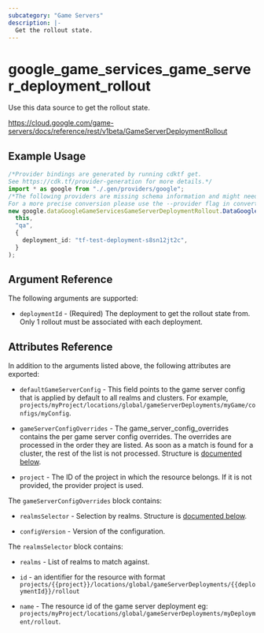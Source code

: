```yaml
---
subcategory: "Game Servers"
description: |-
  Get the rollout state.
---
```


# google\_game\_services\_game\_server\_deployment\_rollout

Use this data source to get the rollout state.

https://cloud.google.com/game-servers/docs/reference/rest/v1beta/GameServerDeploymentRollout

## Example Usage

```typescript
/*Provider bindings are generated by running cdktf get.
See https://cdk.tf/provider-generation for more details.*/
import * as google from "./.gen/providers/google";
/*The following providers are missing schema information and might need manual adjustments to synthesize correctly: google.
For a more precise conversion please use the --provider flag in convert.*/
new google.dataGoogleGameServicesGameServerDeploymentRollout.DataGoogleGameServicesGameServerDeploymentRollout(
  this,
  "qa",
  {
    deployment_id: "tf-test-deployment-s8sn12jt2c",
  }
);

```

## Argument Reference

The following arguments are supported:

* `deploymentId` - (Required)
  The deployment to get the rollout state from. Only 1 rollout must be associated with each deployment.

## Attributes Reference

In addition to the arguments listed above, the following attributes are exported:

*   `defaultGameServerConfig` -
    This field points to the game server config that is
    applied by default to all realms and clusters. For example,
    `projects/myProject/locations/global/gameServerDeployments/myGame/configs/myConfig`.

*   `gameServerConfigOverrides` -
    The game\_server\_config\_overrides contains the per game server config
    overrides. The overrides are processed in the order they are listed. As
    soon as a match is found for a cluster, the rest of the list is not
    processed.  Structure is [documented below](#nested_game_server_config_overrides).

*   `project` - The ID of the project in which the resource belongs.
    If it is not provided, the provider project is used.

<a name="nested_game_server_config_overrides"></a>The `gameServerConfigOverrides` block contains:

*   `realmsSelector` -
    Selection by realms.  Structure is [documented below](#nested_realms_selector).

*   `configVersion` -
    Version of the configuration.

<a name="nested_realms_selector"></a>The `realmsSelector` block contains:

*   `realms` -
    List of realms to match against.

*   `id` - an identifier for the resource with format `projects/{{project}}/locations/global/gameServerDeployments/{{deploymentId}}/rollout`

*   `name` -
    The resource id of the game server deployment
    eg: `projects/myProject/locations/global/gameServerDeployments/myDeployment/rollout`.
